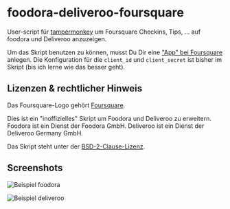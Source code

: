 # foodora-deliveroo-foursquare

User-script für [tampermonkey](http://tampermonkey.net) um Foursquare Checkins, Tips, ... auf foodora und Deliveroo anzuzeigen.

Um das Skript benutzen zu können, musst Du Dir eine ["App" bei Foursquare](https://foursquare.com/developers/apps) anlegen. Die Konfiguration für die `client_id` und `client_secret` ist bisher im Skript (bis ich lerne wie das besser geht).

## Lizenzen & rechtlicher Hinweis

Das Foursquare-Logo gehört [Foursquare](https://foursquare.com/legal/api/trademarkusage).

Dies ist ein "inoffizielles" Skript um Foodora und Deliveroo zu erweitern. Foodora ist ein Dienst der Foodora GmbH. Deliveroo ist ein Dienst der Deliveroo Germany GmbH.

Das Skript steht unter der [BSD-2-Clause-Lizenz](https://opensource.org/licenses/BSD-2-Clause).

## Screenshots

![Beispiel foodora](https://www.dropbox.com/s/h4zxqw9zmfam3oy/Screenshot%202016-08-01%2000.12.47.png?dl=1)

![Beispiel deliveroo](https://www.dropbox.com/s/74skz0nhk9hcblr/Screenshot%202016-08-01%2000.00.38.png?dl=1)
